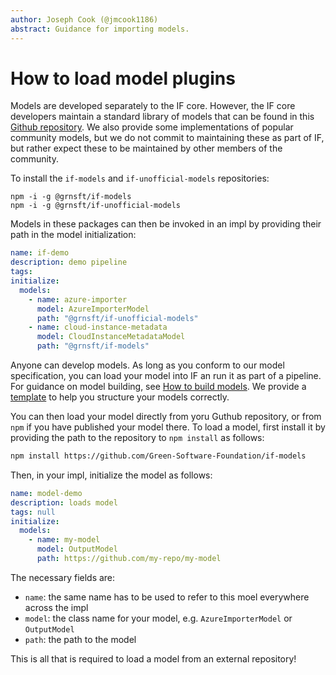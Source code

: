 ```yaml
---
author: Joseph Cook (@jmcook1186)
abstract: Guidance for importing models.
---
```


# How to load model plugins

Models are developed separately to the IF core. However, the IF core developers maintain a standard library of models that can be found in this [Github repository](https://github.com/Green-Software-Foundation/if-models). We also provide some implementations of popular community models, but we do not commit to maintaining these as part of IF, but rather expect these to be maintained by other members of the community.

To install the `if-models` and `if-unofficial-models` repositories:

```
npm -i -g @grnsft/if-models
npm -i -g @grnsft/if-unofficial-models
```

Models in these packages can then be invoked in an impl by providing their path in the model initialization:

```yaml
name: if-demo
description: demo pipeline
tags:
initialize:
  models:
    - name: azure-importer
      model: AzureImporterModel
      path: "@grnsft/if-unofficial-models"
    - name: cloud-instance-metadata
      model: CloudInstanceMetadataModel
      path: "@grnsft/if-models"
```


Anyone can develop models. As long as you conform to our model specification, you can load your model into IF an run it as part of a pipeline. For guidance on model building, see [How to build models](./how-to-build-models.md). We provide a [template](https://github.com/Green-Software-Foundation/if-model-template) to help you structure your models correctly.

You can then load your model directly from yoru Guthub repository, or from `npm` if you have published your model there. To load a model, first install it by providing the path to the repository to `npm install` as follows:

```sh
npm install https://github.com/Green-Software-Foundation/if-models
```

Then, in your impl, initialize the model as follows:


```yaml
name: model-demo
description: loads model
tags: null
initialize:
  models:
    - name: my-model
      model: OutputModel
      path: https://github.com/my-repo/my-model
```

The necessary fields are:

- `name`: the same name has to be used to refer to this moel everywhere across the impl
- `model`: the class name for your model, e.g. `AzureImporterModel` or `OutputModel`
- `path`: the path to the model

This is all that is required to load a model from an external repository!

